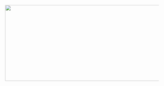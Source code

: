 
<div href="https://github.com/RicardoLangaro">
  <img width="600" height="250"  src="https://github-readme-stats.vercel.app/api/top-langs/?username=RicardoLangaro&theme=light&hide_langs_below=1" />
</div>

